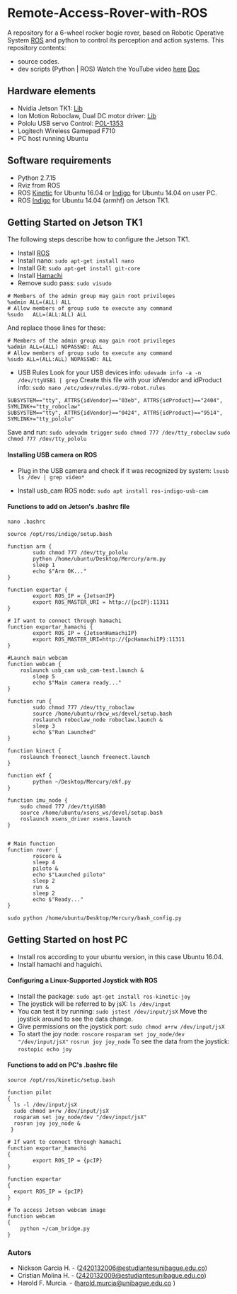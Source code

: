 # Remote-Access-Rover-with-ROS
A repository for a 6-wheel rocker bogie rover, based on Robotic Operative System [ROS][ros] and python to control its perception and action systems.
This repository contents: 
- source codes.
- dev scripts (Python | ROS)
Watch the YouTube video [here][vid]
[Doc]

## Hardware elements
- Nvidia Jetson TK1: [Lib][jet]
- Ion Motion Roboclaw, Dual DC motor driver: [Lib][lib-rc]
- Pololu USB servo Control: [POL-1353][pol]
- Logitech Wireless Gamepad F710 
- PC host running Ubuntu

## Software requirements
- Python 2.7.15
- Rviz from ROS
- ROS [Kinetic][kin] for Ubuntu 16.04 or [Indigo][ind] for Ubuntu 14.04 on user PC.
- ROS [Indigo][ind-j] for Ubuntu 14.04 (armhf) on Jetson TK1.

## Getting Started on Jetson TK1
The following steps describe how to configure the Jetson TK1.
- Install [ROS][ind-j]
- Install nano: `sudo apt-get install nano`
- Install Git: `sudo apt-get install git-core`
- Install [Hamachi][ham]
- Remove sudo pass:
`sudo visudo`
```
# Members of the admin group may gain root privileges
%admin ALL=(ALL) ALL
# Allow members of group sudo to execute any command
%sudo   ALL=(ALL:ALL) ALL
```
And replace those lines for these:
```
# Members of the admin group may gain root privileges
%admin ALL=(ALL) NOPASSWD: ALL
# Allow members of group sudo to execute any command
%sudo ALL=(ALL:ALL) NOPASSWD: ALL
```
- USB Rules
Look for your USB devices info:
`udevadm info -a -n /dev/ttyUSB1 | grep`
Create this file with your idVendor and idProduct info:
`sudo nano /etc/udev/rules.d/99-robot.rules`

```
SUBSYSTEM=="tty", ATTRS{idVendor}=="03eb", ATTRS{idProduct}=="2404", SYMLINK+="tty_roboclaw"
SUBSYSTEM=="tty", ATTRS{idVendor}=="0424", ATTRS{idProduct}=="9514", SYMLINK+="tty_pololu"
```
Save and run:
`sudo udevadm trigger`
`sudo chmod 777 /dev/tty_roboclaw`
`sudo chmod 777 /dev/tty_pololu`

#### Installing USB camera on ROS
- Plug in the USB camera and check if it was recognized by system:
`lsusb `
`ls /dev | grep video*`

- Install usb_cam ROS node:
`sudo apt install ros-indigo-usb-cam`
 
#### Functions to add on Jetson's .bashrc file
`nano .bashrc`
```
source /opt/ros/indigo/setup.bash

function arm {
        sudo chmod 777 /dev/tty_pololu
        python /home/ubuntu/Desktop/Mercury/arm.py
        sleep 1
        echo $"Arm OK..."
}

function exportar {
        export ROS_IP = {JetsonIP}
        export ROS_MASTER_URI = http://{pcIP}:11311
}

# If want to connect through hamachi
function exportar_hamachi {
        export ROS_IP = {JetsonHamachiIP}
        export ROS_MASTER_URI=http://{pcHamachiIP}:11311
}

#Launch main webcam
function webcam {
	roslaunch usb_cam usb_cam-test.launch &
        sleep 5
        echo $"Main camera ready..."
}

function run {
        sudo chmod 777 /dev/tty_roboclaw
        source /home/ubuntu/rbcw_ws/devel/setup.bash
        roslaunch roboclaw_node roboclaw.launch &
        sleep 3
        echo $"Run Launched"
}

function kinect {
	roslaunch freenect_launch freenect.launch
}

function ekf {
        python ~/Desktop/Mercury/ekf.py
}

function imu_node {
	sudo chmod 777 /dev/ttyUSB0
	source /home/ubuntu/xsens_ws/devel/setup.bash
	roslaunch xsens_driver xsens.launch
}


# Main function
function rover {
        roscore &
        sleep 4
        piloto &
        echo $"Launched piloto"
        sleep 2
        run &
        sleep 2
        echo $"Ready..."
}

sudo python /home/ubuntu/Desktop/Mercury/bash_config.py
```
## Getting Started on host PC
- Install ros according to your ubuntu version, in this case Ubuntu 16.04.
- Install hamachi and haguichi.
#### Configuring a Linux-Supported Joystick with ROS
- Install the package:
`sudo apt-get install ros-kinetic-joy`
- The joystick will be referred to by jsX: `ls /dev/input`
- You can test it by running:
`sudo jstest /dev/input/jsX`
Move the joystick around to see the data change. 
- Give permissions on the joystick port:
`sudo chmod a+rw /dev/input/jsX`
- To start the joy node:
`roscore`
`rosparam set joy_node/dev "/dev/input/jsX"`
`rosrun joy joy_node`
To see the data from the joystick:
`rostopic echo joy`

#### Functions to add on PC's .bashrc file
```
source /opt/ros/kinetic/setup.bash

function pilot
{
  ls -l /dev/input/jsX
  sudo chmod a+rw /dev/input/jsX
  rosparam set joy_node/dev "/dev/input/jsX"
  rosrun joy joy_node &
 }

# If want to connect through hamachi
function exportar_hamachi 
{
        export ROS_IP = {pcIP}
}

function exportar
{
  export ROS_IP = {pcIP}
}

# To access Jetson webcam image
function webcam
{
	python ~/cam_bridge.py
}
```


### Autors
* Nickson Garcia H.  - (2420132006@estudiantesunibague.edu.co)
* Cristian Molina H. - (2420132009@estudiantesunibague.edu.co)
* Harold F. Murcia.  - (harold.murcia@unibague.edu.co )


[ros]: <http://www.ros.org/>
[lib-rc]: <http://www.basicmicro.com/downloads>
[pol]: <https://www.pololu.com/product/1353>
[jet]: <https://developer.nvidia.com/embedded/downloads#?tx=$product,jetson_tk1$software,l4t-tk1>
[kin]: <http://wiki.ros.org/kinetic/Installation/Ubuntu>
[ind]: <http://wiki.ros.org/indigo/Installation/Ubuntu>
[ind-j]: <http://wiki.ros.org/indigo/Installation/UbuntuARM>
[ham]: <https://medium.com/@KyleARector/logmein-hamachi-on-raspberry-pi-ad2ba3619f3a>
[vid]: <https://www.youtube.com/watch?v=stQqyb9inXY&t=333s>
[Doc]: <https://repositorio.unibague.edu.co/jspui/bitstream/20.500.12313/1296/1/Trabajo%20de%20grado.pdf>
